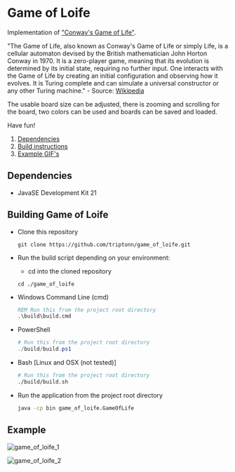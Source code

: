 # Game of Loife
Implementation of ["Conway's Game of Life"](https://en.wikipedia.org/wiki/Conway%27s_Game_of_Life).

"The Game of Life, also known as Conway's Game of Life or simply Life, is a cellular automaton devised by the British mathematician John Horton Conway in 1970. It is a zero-player game, meaning that its evolution is determined by its initial state, requiring no further input. One interacts with the Game of Life by creating an initial configuration and observing how it evolves. It is Turing complete and can simulate a universal constructor or any other Turing machine." - Source: [Wikipedia](https://en.wikipedia.org/wiki/Conway%27s_Game_of_Life)


The usable board size can be adjusted, there is zooming and scrolling for the board, two colors can be used and boards can be saved and loaded.

Have fun!


1. [Dependencies](#dependencies)
2. [Build instructions](#building-game-of-loife)
3. [Example GIF's](#example)

## Dependencies
- JavaSE Development Kit 21

## Building Game of Loife
- Clone this repository
  ```
  git clone https://github.com/triptonn/game_of_loife.git
  ```
- Run the build script depending on your environment:
  - cd into the cloned repository
  ```
  cd ./game_of_loife
  ```

- Windows Command Line (cmd)
  ```cmd
  REM Run this from the project root directory
  .\build\build.cmd
  ```
- PowerShell

  ```powershell
  # Run this from the project root directory
  ./build/build.ps1
  ```
- Bash [Linux and OSX (not tested)]

  ```bash
  # Run this from the project root directory
  ./build/build.sh
  ```

- Run the application from the project root directory
  ```bash
  java -cp bin game_of_loife.GameOfLife
  ```


## Example
![game_of_loife_1](https://github.com/user-attachments/assets/95d7d80a-8680-4a44-9d67-d5d6a56f2f0c)

![game_of_loife_2](https://github.com/user-attachments/assets/ac14fec5-419f-459c-9ae1-d8be02eda3a5)
